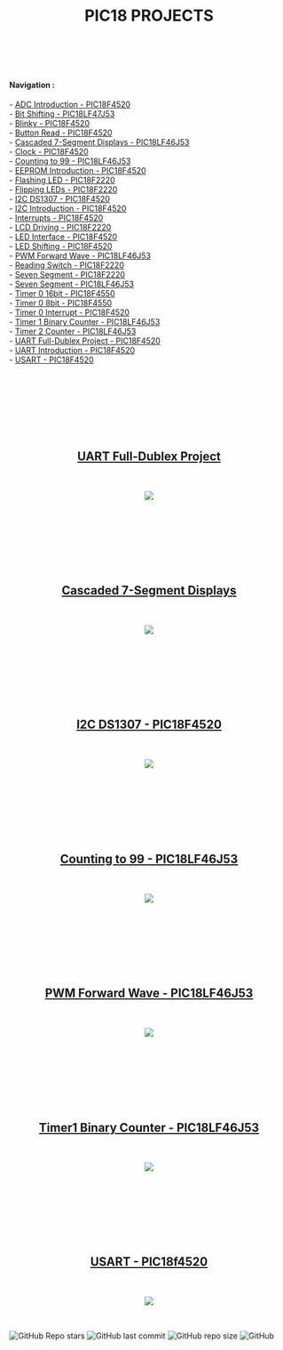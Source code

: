 <br/>
<br/>

<!-- BAŞLIK -->
<h1> 
  <p align="center">
     PIC18 PROJECTS
  </p>
</h1>

<br/>
</br>
</br>


<!-- ÖZELLİKLER -->
                        


<h4> Navigation : </h4> 
- <a href="https://github.com/enesmrcn/PIC-MCU-Projects/tree/main/PIC18-C-PROJECTS-main/ADC%20Introduction%20-%20PIC18F4520">  ADC Introduction - PIC18F4520 </a></br>
- <a href="https://github.com/enesmrcn/PIC-MCU-Projects/tree/main/PIC18-C-PROJECTS-main/Bit%20Shifting%20-%20PIC18LF47J53">  Bit Shifting - PIC18LF47J53 </a></br>
- <a href="https://github.com/enesmrcn/PIC-MCU-Projects/tree/main/PIC18-C-PROJECTS-main/Button%20Read%20-%20PIC18F4520/button_read.X">  Blinky - PIC18F4520 </a></br>
- <a href="https://github.com/enesmrcn/PIC-MCU-Projects/tree/main/PIC18-C-PROJECTS-main/Button%20Read%20-%20PIC18F4520/button_read.X">  Button Read - PIC18F4520 </a></br>
- <a href="https://github.com/enesmrcn/PIC-MCU-Projects/tree/main/PIC18-C-PROJECTS-main/Cascaded%207-Segment%20Displays%20-%20PIC18LF46J53">  Cascaded 7-Segment Displays - PIC18LF46J53 </a></br>
- <a href="https://github.com/enesmrcn/PIC-MCU-Projects/tree/main/PIC18-C-PROJECTS-main/Clock%20-%20PIC18F4520/clock.X">  Clock - PIC18F4520 </a></br>
- <a href="https://github.com/enesmrcn/PIC-MCU-Projects/tree/main/PIC18-C-PROJECTS-main/Counting%20to%2099%20-%20PIC18LF46J53">  Counting to 99 - PIC18LF46J53 </a></br>
- <a href="https://github.com/enesmrcn/PIC-MCU-Projects/tree/main/PIC18-C-PROJECTS-main/EEPROM%20Introduction%20-%20PIC18F4520">  EEPROM Introduction - PIC18F4520 </a></br>
- <a href="https://github.com/enesmrcn/PIC-MCU-Projects/tree/main/PIC18-C-PROJECTS-main/Flashing%20LED%20-%20PIC18F2220">  Flashing LED - PIC18F2220 </a></br>
- <a href="https://github.com/enesmrcn/PIC-MCU-Projects/tree/main/PIC18-C-PROJECTS-main/Flipping%20LEDs%20-%20PIC18F2220">  Flipping LEDs - PIC18F2220 </a></br>
- <a href="https://github.com/enesmrcn/PIC-MCU-Projects/tree/main/PIC18-C-PROJECTS-main/I2C%20DS1307%20-%20PIC18F4520">  I2C DS1307 - PIC18F4520 </a></br>
- <a href="https://github.com/enesmrcn/PIC-MCU-Projects/tree/main/PIC18-C-PROJECTS-main/I2C%20Introduction%20-%20PIC18F4520/i2c_introduction.X">  I2C Introduction - PIC18F4520 </a></br>
- <a href="https://github.com/enesmrcn/PIC-MCU-Projects/tree/main/PIC18-C-PROJECTS-main/Interrupts%20-%20PIC18F4520">  Interrupts - PIC18F4520 </a></br>
- <a href="https://github.com/enesmrcn/PIC-MCU-Projects/tree/main/PIC18-C-PROJECTS-main/LCD%20Driving%20-%20PIC18F2220/lcdDriving.X">  LCD Driving - PIC18F2220 </a></br>
- <a href="https://github.com/enesmrcn/PIC-MCU-Projects/tree/main/PIC18-C-PROJECTS-main/LED%20Interface%20-%20PIC18F4520">  LED Interface - PIC18F4520 </a></br>
- <a href="https://github.com/enesmrcn/PIC-MCU-Projects/tree/main/PIC18-C-PROJECTS-main/LED%20Shifting%20-%20PIC18F4520">  LED Shifting - PIC18F4520 </a></br>
- <a href="https://github.com/enesmrcn/PIC-MCU-Projects/tree/main/PIC18-C-PROJECTS-main/PWM%20Forward%20Wave%20-%20PIC18LF46J53">  PWM Forward Wave - PIC18LF46J53 </a></br>
- <a href="https://github.com/enesmrcn/PIC-MCU-Projects/tree/main/PIC18-C-PROJECTS-main/Reading%20Switch%20-%20PIC18F2220">  Reading Switch - PIC18F2220 </a></br>
- <a href="https://github.com/enesmrcn/PIC-MCU-Projects/tree/main/PIC18-C-PROJECTS-main/Seven%20Segment%20-%20PIC18F2220/seven_segment.X">  Seven Segment - PIC18F2220 </a></br>
- <a href="https://github.com/enesmrcn/PIC-MCU-Projects/tree/main/PIC18-C-PROJECTS-main/Seven%20Segment%20-%20PIC18LF46J53">  Seven Segment - PIC18LF46J53 </a></br>
- <a href="https://github.com/enesmrcn/PIC-MCU-Projects/tree/main/PIC18-C-PROJECTS-main/Timer0%2016bit%20-%20PIC18F4550">  Timer 0 16bit - PIC18F4550 </a></br>
- <a href="https://github.com/enesmrcn/PIC-MCU-Projects/tree/main/PIC18-C-PROJECTS-main/Timer0%208bit%20-%20PIC18F4550">  Timer 0 8bit - PIC18F4550 </a></br>
- <a href="https://github.com/enesmrcn/PIC-MCU-Projects/tree/main/PIC18-C-PROJECTS-main/Timer0%20Interrupt%20-%20PIC18F4520">  Timer 0 Interrupt - PIC18F4520 </a></br>
- <a href="https://github.com/enesmrcn/PIC-MCU-Projects/tree/main/PIC18-C-PROJECTS-main/Timer1%20Binary%20Counter%20-%20PIC18LF46J53">  Timer 1 Binary Counter - PIC18LF46J53 </a></br>
- <a href="https://github.com/enesmrcn/PIC-MCU-Projects/tree/main/PIC18-C-PROJECTS-main/Timer2%20Counter%20-%20PIC18LF46J53">  Timer 2 Counter - PIC18LF46J53 </a></br>
- <a href="https://github.com/enesmrcn/PIC-MCU-Projects/tree/main/PIC18-C-PROJECTS-main/UART%20Full-Dublex%20Project%20-%20PIC18F4520">  UART Full-Dublex Project - PIC18F4520 </a></br>
- <a href="https://github.com/enesmrcn/PIC-MCU-Projects/tree/main/PIC18-C-PROJECTS-main/UART%20Introduction%20-%20PIC18F4520">  UART Introduction - PIC18F4520 </a></br>
- <a href="https://github.com/enesmrcn/PIC-MCU-Projects/tree/main/PIC18-C-PROJECTS-main/USART%20-%20PIC18F4520">  USART - PIC18F4520 </a></br>

</br>


<h1> 
  <p align="center">
  </p>
</h1>


<!-- GÖRSELLER -->

<!-- AÇILIŞ -->
<h2> 
  <br/>
    <br/>
    <br/>
  <p align="center">
     <a href="https://github.com/enesmrcn/PIC-MCU-Projects/tree/main/PIC18-C-PROJECTS-main/UART%20Full-Dublex%20Project%20-%20PIC18F4520"> UART Full-Dublex Project </a>
    <br/>
    <br/>
    <br/>
  <img src="./UART Full-Dublex Project - PIC18F4520/Images/usart_real_project.png">


<br/>
</br>
  
  </p>
</h2>

<!-- KAPANIŞ -->





<!-- AÇILIŞ -->
<h2> 
  <br/>
    <br/>
    <br/>
  <p align="center">
     <a href="https://github.com/enesmrcn/PIC-MCU-Projects/tree/main/PIC18-C-PROJECTS-main/Cascaded%207-Segment%20Displays%20-%20PIC18LF46J53"> Cascaded 7-Segment Displays </a>
    <br/>
    <br/>
    <br/>
  <img src="./Cascaded 7-Segment Displays - PIC18LF46J53/Images/cascaded_7Seg_display_PIC18LF46J53.png">


<br/>
</br>
  
  </p>
</h2>

<!-- KAPANIŞ -->





<!-- AÇILIŞ -->
<h2> 
  <br/>
    <br/>
    <br/>
  <p align="center">
     <a href="https://github.com/enesmrcn/PIC-MCU-Projects/tree/main/PIC18-C-PROJECTS-main/I2C%20DS1307%20-%20PIC18F4520"> I2C DS1307 - PIC18F4520 </a>
    <br/>
    <br/>
    <br/>
  <img src="./I2C DS1307 - PIC18F4520/Images/ds1307_lcd_PIC18F4520.png">


<br/>
</br>
  
  </p>
</h2>

<!-- KAPANIŞ -->




<!-- AÇILIŞ -->
<h2> 
  <br/>
    <br/>
    <br/>
  <p align="center">
     <a href="https://github.com/enesmrcn/PIC-MCU-Projects/tree/main/PIC18-C-PROJECTS-main/Counting%20to%2099%20-%20PIC18LF46J53"> Counting to 99 - PIC18LF46J53 </a>
    <br/>
    <br/>
    <br/>
  <img src="./Counting to 99 - PIC18LF46J53/Images/counting_99_PIC18LF46J53.png">


<br/>
</br>
  
  </p>
</h2>

<!-- KAPANIŞ -->



<!-- AÇILIŞ -->
<h2> 
  <br/>
    <br/>
    <br/>
  <p align="center">
     <a href="https://github.com/enesmrcn/PIC-MCU-Projects/tree/main/PIC18-C-PROJECTS-main/PWM%20Forward%20Wave%20-%20PIC18LF46J53"> PWM Forward Wave - PIC18LF46J53 </a>
    <br/>
    <br/>
    <br/>
  <img src="./PWM Forward Wave - PIC18LF46J53/Images/pwm_forward_wave_PIC18LF46J53.png">


<br/>
</br>
  
  </p>
</h2>

<!-- KAPANIŞ -->



<!-- AÇILIŞ -->
<h2> 
  <br/>
    <br/>
    <br/>
  <p align="center">
     <a href="https://github.com/enesmrcn/PIC-MCU-Projects/tree/main/PIC18-C-PROJECTS-main/Timer1%20Binary%20Counter%20-%20PIC18LF46J53"> Timer1 Binary Counter - PIC18LF46J53 </a>
    <br/>
    <br/>
    <br/>
  <img src="./Timer1 Binary Counter - PIC18LF46J53/Images/pwm_forward_wave_PIC18LF46J53.png">


<br/>
</br>
  
  </p>
</h2>

<!-- KAPANIŞ -->




<!-- AÇILIŞ -->
<h2> 
  <br/>
    <br/>
    <br/>
  <p align="center">
     <a href="https://github.com/enesmrcn/PIC-MCU-Projects/tree/main/PIC18-C-PROJECTS-main/USART%20-%20PIC18f4520"> USART - PIC18f4520 </a>
    <br/>
    <br/>
    <br/>
  <img src="./USART - PIC18f4520/Images/usart_PIC18F420.png">


<br/>
</br>
  
  </p>
</h2>

<!-- KAPANIŞ -->




<!-- SHIELDS -->
![GitHub Repo stars](https://img.shields.io/github/stars/enesmrcn/PCB-Design?style=social)
![GitHub last commit](https://img.shields.io/github/last-commit/enesmrcn/PCB-Design)
![GitHub repo size](https://img.shields.io/github/repo-size/enesmrcn/PCB-Design)
![GitHub](https://img.shields.io/github/license/enesmrcn/PCB-Design)
